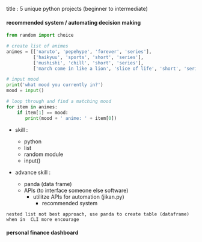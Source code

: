 title : 5 unique python projects (beginner to intermediate)



#### recommended system / automating decision making
```python
from random import choice

# create list of animes
animes = [['naruto', 'pepehype', 'forever', 'series'],
          ['haikyuu', 'sports', 'short', 'series'],
          ['mushishi', 'chill', 'short', 'series'],
          ['march come in like a lion', 'slice of life', 'short', 'series']]

# input mood
print('what mood you currently in?')
mood = input()

# loop through and find a matching mood
for item in animes:
    if item[1] == mood:
       print(mood + ' anime: ' + item[0])
```

- skill :
  - python
  - list
  - random module
  - input()

- advance skill :
  - panda (data frame)
  - APIs (to interface someone else software)
    - utilitze APIs for automation (jikan.py)
      - recommended system

`nested list not best approach, use panda to create table (dataframe) when in  CLI more encourage`



#### personal finance dashboard
